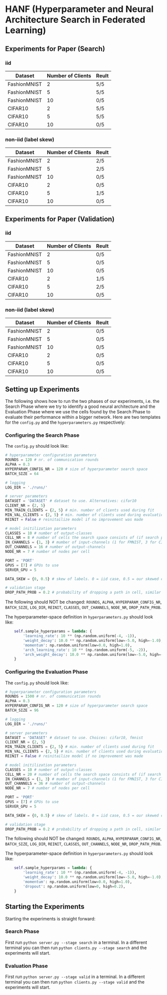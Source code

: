 # HANF (Hyperparameter and Neural Architecture Search in Federated Learning)

## Experiments for Paper (Search)
### iid
| Dataset       | Number of Clients | Reult   |
|---------------|-------------------|---------|
| FashionMNIST  | 2                 | 5/5     |
| FashionMNIST  | 5                 | 5/5     |
| FashionMNIST  | 10                | 0/5     |
| CIFAR10       | 2                 | 5/5     |
| CIFAR10       | 5                 | 5/5     |
| CIFAR10       | 10                | 0/5     |

### non-iid (label skew)
| Dataset       | Number of Clients | Reult   |
|---------------|-------------------|---------|
| FashionMNIST  | 2                 | 2/5     |
| FashionMNIST  | 5                 | 2/5     |
| FashionMNIST  | 10                | 0/5     |
| CIFAR10       | 2                 | 0/5     |
| CIFAR10       | 5                 | 1/5     |
| CIFAR10       | 10                | 0/5     |

## Experiments for Paper (Validation)
### iid
| Dataset       | Number of Clients | Reult   |
|---------------|-------------------|---------|
| FashionMNIST  | 2                 | 0/5     |
| FashionMNIST  | 5                 | 0/5     |
| FashionMNIST  | 10                | 0/5     |
| CIFAR10       | 2                 | 1/5     |
| CIFAR10       | 5                 | 2/5     |
| CIFAR10       | 10                | 0/5     |

### non-iid (label skew)
| Dataset       | Number of Clients | Reult   |
|---------------|-------------------|---------|
| FashionMNIST  | 2                 | 0/5     |
| FashionMNIST  | 5                 | 0/5     |
| FashionMNIST  | 10                | 0/5     |
| CIFAR10       | 2                 | 0/5     |
| CIFAR10       | 5                 | 0/5     |
| CIFAR10       | 10                | 0/5     |

## Setting up Experiments
The following shows how to run the two phases of our experiments, i.e. the Search Phase where we try to identify a good neural architecture and the Evaluation Phase where we use the cells found by the Search Phase to evaluate their performance within a bigger network.
Here are two templates for the `config.py` and the `hyperparameters.py` respectively:

### Configuring the Search Phase
The `config.py` should look like:
```python
# hyperparameter configuration parameters
ROUNDS = 120 # nr. of communication rounds
ALPHA = 0.3
HYPERPARAM_CONFIG_NR = 120 # size of hyperparameter search space
BATCH_SIZE = 64

# logging
LOG_DIR = './runs/'

# server parameters
DATASET = 'DATASET' # dataset to use. Alternatives: cifar10
CLIENT_NR = {2, 5}
MIN_TRAIN_CLIENTS = {2, 5} # min. number of clients used during fit
MIN_VAL_CLIENTS = {2, 5} # min. number of clients used during evaluation
REINIT = False # reinitailize model if no improvement was made

# model initilization parameters
CLASSES = 10 # number of output-classes
CELL_NR = 8 # number of cells the search space consists of (if search phase). Else number of cells of the network
IN_CHANNELS = {1, 3} # mumber of input-channels (1 for FMNIST, 3 for CIFAR)
OUT_CHANNELS = 16 # number of output-channels
NODE_NR = 7 # number of nodes per cell

PORT = 'PORT'
GPUS = [7] # GPUs to use
SERVER_GPU = 5

DATA_SKEW = {0, 0.5} # skew of labels. 0 = iid case, 0.5 = our skewed case

# validation stage
DROP_PATH_PROB = 0.2 # probability of dropping a path in cell, similar to dropout
```
The following should NOT be changed:
`ROUNDS`, `ALPHA`, `HYPERPARAM_CONFIG_NR`, `BATCH_SIZE`, `LOG_DIR`, `REINIT`, `CLASSES`, `OUT_CHANNELS`, `NODE_NR`, `DROP_PATH_PROB`.

The hyperparameter-space definition in `hyperparameters.py` should look like:
```python
    self.sample_hyperparams = lambda: {
        'learning_rate': 10 ** (np.random.uniform(-4, -1)),
        'weight_decay': 10.0 ** np.random.uniform(low=-5.0, high=-1.0),
        'momentum': np.random.uniform(low=0.0, high=1.0),
        'arch_learning_rate': 10 ** (np.random.uniform(-5, -2)), 
        'arch_weight_decay': 10.0 ** np.random.uniform(low=-5.0, high=-1.0),
    }
```


### Configuring the Evaluation Phase
The `config.py` should look like:
```python
# hyperparameter configuration parameters
ROUNDS = 1500 # nr. of communication rounds
ALPHA = 0.3
HYPERPARAM_CONFIG_NR = 120 # size of hyperparameter search space
BATCH_SIZE = 96

# logging
LOG_DIR = './runs/'

# server parameters
DATASET = 'DATASET' # dataset to use. Choices: cifar10, fmnist
CLIENT_NR = {2, 5}
MIN_TRAIN_CLIENTS = {2, 5} # min. number of clients used during fit
MIN_VAL_CLIENTS = {2, 5} # min. number of clients used during evaluation
REINIT = False # reinitailize model if no improvement was made

# model initilization parameters
CLASSES = 10 # number of output-classes
CELL_NR = 20 # number of cells the search space consists of (if search phase). Else number of cells of the network
IN_CHANNELS = {1, 3} # mumber of input-channels (1 for FMNIST, 3 for CIFAR)
OUT_CHANNELS = 36 # number of output-channels
NODE_NR = 7 # number of nodes per cell

PORT = 'PORT'
GPUS = [7] # GPUs to use
SERVER_GPU = 5

DATA_SKEW = {0, 0.5} # skew of labels. 0 = iid case, 0.5 = our skewed case

# validation stage
DROP_PATH_PROB = 0.2 # probability of dropping a path in cell, similar to dropout
```
The following should NOT be changed:
`ROUNDS`, `ALPHA`, `HYPERPARAM_CONFIG_NR`, `BATCH_SIZE`, `LOG_DIR`, `REINIT`, `CLASSES`, `OUT_CHANNELS`, `NODE_NR`, `DROP_PATH_PROB`.

The hyperparameter-space definition in `hyperparameters.py` should look like:
```python
    self.sample_hyperparams = lambda: {
        'learning_rate': 10 ** (np.random.uniform(-4, -1)),
        'weight_decay': 10.0 ** np.random.uniform(low=-5.0, high=-1.0),
        'momentum': np.random.uniform(low=0.0, high=1.0),
        'dropout': np.random.uniform(low=0, high=0.2),
    }
```

## Starting the Experiments
Starting the experiments is straight forward:

### Search Phase
First run `python server.py --stage search` in a terminal. In a different terminal you can then run `python clients.py --stage search` and the experiments will start.

### Evaluation Phase
First run `python server.py --stage valid` in a terminal. In a different terminal you can then run `python clients.py --stage valid` and the experiments will start.